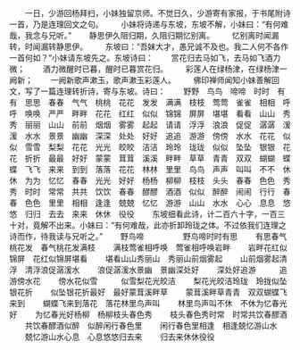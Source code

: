 <!-- { "loadSidebar": true } -->
　　一日，少游回杨拜扫，小妹独留京师。不觉日久，少游寄有家报，于书尾附诗一首，乃是连理回文之句。
　　小妹将诗递与东坡，东坡不解，小妹曰：“有何难哉，我念与兄听。”
　　静思伊久阻归期，久阻归期忆别离。
　　忆别离时闻漏转，时闻漏转静思伊。
　　东坡曰：“吾妹大才，愚兄诚不及也。我二人何不各作一首何如？”小妹请东坡先之。东坡诗曰：
　　赏花归去马如飞，去马如飞酒力微；
　　酒力微醒时已暮，醒时已暮赏花归。
　　彩莲人在绿杨津，在绿杨津一阙新；
　　一阙新歌声漱玉，歌声漱玉彩莲人。
　　佛印禅师闻知小妹善解回文，写了一篇连理转折诗，寄与东坡。诗曰：
　　野野　鸟鸟　啼啼　时时　有有　思思　春春　气气　桃桃　花花　发发　满满　枝枝　莺莺　雀雀　相相　呼呼　唤唤　严严　畔畔　花花　红红　似似　锦锦　屏屏　堪堪　看看　山山　秀秀　丽丽　山山　前前　烟烟　雾雾　起起　请请　浮浮　浪浪　促促　潺潺　湲湲　水水　景景　幽幽　深深　处处　好好　追追　游游　傍傍　水水　花花　似似　雪雪　梨梨　花花　光光　皎皎　洁洁　玲玲　珑珑　似似　坠坠　银银　花花　折折　最最　好好　蒙蒙　茸茸　溪溪　畔畔　草草　青青　双双　蝴蝴　蝶蝶　飞飞　来来　到到　落落　花花　林林　里里　鸟鸟　声声　叫叫　不不　休休　为为　忆忆　春春　光光　好好　杨杨　柳柳　枝枝　头头　春春　色色　秀秀　时时　常常　共共　饮饮　春春　醪醪　酒酒　似似　醉醉　闹闹　行行　春春　色色　里里　相相　逢逢　兢兢　忆忆　游游　山山　水水　心心　息息　悠悠　归归　去去　来来　休休　役役
　　东坡细看此诗，计二百六十字，一百三十对，竟解不出来。小妹曰：“有何难哉，此亦折卸玲珑之体。不过依我们连理之诗而作，待我读与兄听之。”
　　野鸟啼　　　　　野鸟啼时时有思
　　有思春气桃花发　春气桃花发满枝
　　满枝莺雀相呼唤　莺雀相呼唤岩畔
　　岩畔花红似锦屏　花红似锦屏堪看
　　堪看山山秀丽山　秀丽山前烟雾起
　　山前烟雾起清浮　清浮浪促潺湲水
　　浪促潺湲水景幽　景幽深处好
　　深处好追游　　　追游傍水花
　　傍水花似雪　　　似雪梨花光皎洁
　　梨花光皎洁玲珑　玲拢似坠银花折
　　似坠银花折最好　最好蒙茸溪畔草
　　蒙茸溪畔草青青　双双蝴蝶飞来到
　　蝴蝶飞来到落花　落花林里鸟声叫
　　林里鸟声叫不休　不休为忆春光好
　　为忆春光好杨柳　杨柳枝头春色秀
　　枝头春色秀时常　时常共饮春醪酒
　　共饮春醪酒似醉　似醉闲行春色里
　　闲行春色里相逢　相逢兢忆游山水
　　兢忆游山水心息　心息悠悠归去来
　　归去来休休役役


